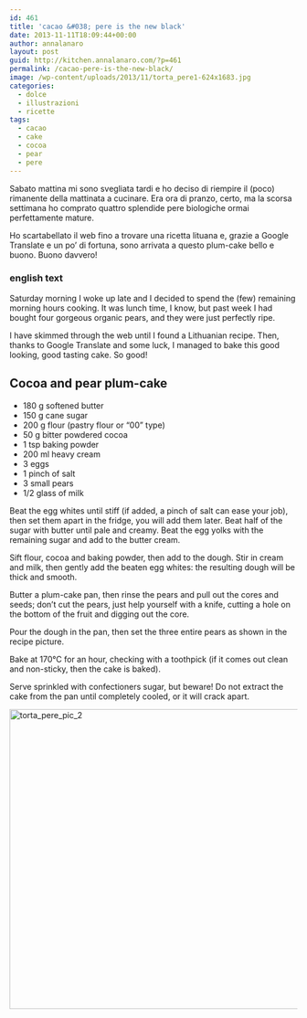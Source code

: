 ```yaml
---
id: 461
title: 'cacao &#038; pere is the new black'
date: 2013-11-11T18:09:44+00:00
author: annalanaro
layout: post
guid: http://kitchen.annalanaro.com/?p=461
permalink: /cacao-pere-is-the-new-black/
image: /wp-content/uploads/2013/11/torta_pere1-624x1683.jpg
categories:
  - dolce
  - illustrazioni
  - ricette
tags:
  - cacao
  - cake
  - cocoa
  - pear
  - pere
---
```

Sabato mattina mi sono svegliata tardi e ho deciso di riempire il (poco) rimanente della mattinata a cucinare. Era ora di pranzo, certo, ma la scorsa settimana ho comprato quattro splendide pere biologiche ormai perfettamente mature.

Ho scartabellato il web fino a trovare una ricetta lituana e, grazie a Google Translate e un po&#8217; di fortuna, sono arrivata a questo plum-cake bello e buono. Buono davvero!

### english text

Saturday morning I woke up late and I decided to spend the (few) remaining morning hours cooking. It was lunch time, I know, but past week I had bought four gorgeous organic pears, and they were just perfectly ripe.

I have skimmed through the web until I found a Lithuanian recipe. Then, thanks to Google Translate and some luck, I managed to bake this good looking, good tasting cake. So good!

## Cocoa and pear plum-cake
* 180 g softened butter
* 150 g cane sugar
* 200 g flour (pastry flour or “00” type)
* 50 g bitter powdered cocoa
* 1 tsp baking powder
* 200 ml heavy cream
* 3 eggs
* 1 pinch of salt
* 3 small pears
* 1/2 glass of milk

Beat the egg whites until stiff (if added, a pinch of salt can ease your job), then set them apart in the fridge, you will add them later. Beat half of the sugar with butter until pale and creamy. Beat the egg yolks with the remaining sugar and add to the butter cream.
  
Sift flour, cocoa and baking powder, then add to the dough. Stir in cream and milk, then gently add the beaten egg whites: the resulting dough will be thick and smooth.
  
Butter a plum-cake pan, then rinse the pears and pull out the cores and seeds; don’t cut the pears, just help yourself with a knife, cutting a hole on the bottom of the fruit and digging out the core.
  
Pour the dough in the pan, then set the three entire pears as shown in the recipe picture.
  
Bake at 170°C for an hour, checking with a toothpick (if it comes out clean and non-sticky, then the cake is baked).
  
Serve sprinkled with confectioners sugar, but beware! Do not extract the cake from the pan until completely cooled, or it will crack apart.

<img class="alignnone size-full wp-image-464" alt="torta_pere_pic_2" src="http://kitchen.annalanaro.com/wp-content/uploads/2013/11/torta_pere_pic_2.jpg" width="700" height="525" srcset="http://kitchen.annalanaro.com/wp-content/uploads/2013/11/torta_pere_pic_2.jpg 700w, http://kitchen.annalanaro.com/wp-content/uploads/2013/11/torta_pere_pic_2-300x225.jpg 300w, http://kitchen.annalanaro.com/wp-content/uploads/2013/11/torta_pere_pic_2-624x468.jpg 624w" sizes="(max-width: 700px) 100vw, 700px" />